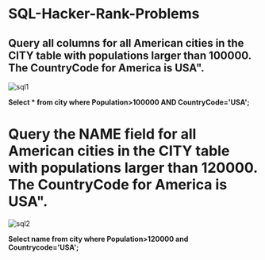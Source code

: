 # SQL-Hacker-Rank-Problems
## Query all columns for all American cities in the CITY table with populations larger than 100000. The CountryCode for America is USA".
![sql1](https://github.com/user-attachments/assets/58b2ed99-6cd6-4423-99ea-ee64ea62bc40)


**Select * from city where Population>100000 AND CountryCode='USA';**

# Query the NAME field for all American cities in the CITY table with populations larger than 120000. The CountryCode for America is USA".

![sql2](https://github.com/user-attachments/assets/72248cfc-1ec0-45be-9c67-fc4c2c5bfc2e)


**Select name from city where Population>120000 and Countrycode='USA';**

